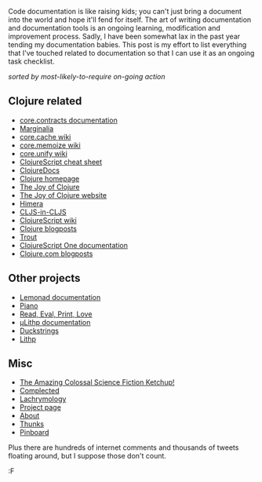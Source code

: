 Code documentation is like raising kids; you can't just bring a document into the world and hope it'll fend for itself.  The art of writing documentation and documentation tools is an ongoing learning, modification and improvement process.  Sadly, I have been somewhat lax in the past year tending my documentation babies.  This post is my effort to list everything that I've touched related to documentation so that I can use it as an ongoing task checklist.

*sorted by most-likely-to-require on-going action*

Clojure related
---------------

* [core.contracts documentation](http://clojure.github.com/core.contracts)
* [Marginalia](http://www.github.com/fogus/marginalia)
* [core.cache wiki](https://github.com/clojure/core.cache/wiki)
* [core.memoize wiki](https://github.com/clojure/core.memoize/wiki)
* [core.unify wiki](https://github.com/clojure/core.unify/wiki)
* [ClojureScript cheat sheet](http://www.github.com/fogus/clojurescript-cheatsheet)
* [ClojureDocs](http://www.clojuredocs.org)
* [Clojure homepage](http://www.clojure.org)
* [The Joy of Clojure](http://www.amazon.com/dp/1935182641/?tag=fogus-20)
* [The Joy of Clojure website](http://www.joyofclojure.com)
* [Himera](http://www.github.com/fogus/himera)
* [CLJS-in-CLJS](http://www.github.com/kanaka/clojurescript)
* [ClojureScript wiki](https://github.com/clojure/clojurescript/wiki)
* [Clojure blogposts](http://blog.fogus.me/tags/clojure)
* [Trout](http://www.github.com/fogus/trout)
* [ClojureScript One documentation](http://clojurescriptone.com)
* [Clojure.com blogposts](http://www.clojure.com/blog/)

Other projects
--------------

* [Lemonad documentation](http://www.functionaljs.org)
* [Piano](http://www.github.com/fogus/piano)
* [Read, Eval, Print, Love](http://www.readevalprintlove.org)
* [μLithp documentation](http://fogus.github.com/ulithp/)
* [Duckstrings](https://github.com/fogus/duckstrings)
* [Lithp](https://github.com/fogus/lithp)

Misc
-----

* [The Amazing Colossal Science Fiction Ketchup!](http://blog.fogus.me/2012/09/21/the-amazing-colossal-science-fiction-ketchup/)
* [Complected](http://www.complected.org)
* [Lachrymology](http://www.lachrymology.org)
* [Project page](http://www.fogus.me/fun/)
* [About](http://www.fogus.me/me/)
* [Thunks](http://www.fogus.me/thunks/)
* [Pinboard](http://pinboard.in/u:fogus/)

Plus there are hundreds of internet comments and thousands of tweets floating around, but I suppose those don't count.

:F
